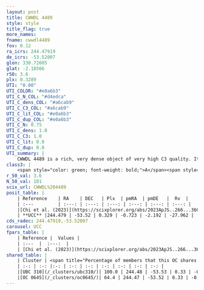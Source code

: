 ```yaml
---
layout: post
title: CWWDL 4489
style: style
title_flag: true
more_names: 
fname: cwwdl4489
fov: 0.12
ra_icrs: 244.47919
de_icrs: -53.52007
glon: 330.72605
glat: -2.18566
r50: 3.6
plx: 0.3289
UTI: "0.00"
UTI_COLOR: "#e0a6b3"
UTI_C_N_COL: "#d4edca"
UTI_C_dens_COL: "#a6cab9"
UTI_C_C3_COL: "#a6cab9"
UTI_C_lit_COL: "#e0a6b3"
UTI_C_dup_COL: "#e0a6b3"
UTI_C_N: 0.75
UTI_C_dens: 1.0
UTI_C_C3: 1.0
UTI_C_lit: 0.0
UTI_C_dup: 0.0
UTI_summary: |
    CWWDL 4489 is a rich, very dense object of very high C3 quality. It was recently reported in the literature.<br><br><span style="color: #99180f; font-weight: bold;">Warning: </span>This is very likely a duplicate object, which shares a large percentage of members with at least one previously reported entry.
class3: |
    <span style="color: green; font-weight: bold;">A</span><span style="color: green; font-weight: bold;">A</span>
r_50_val: 3.6
N_50_val: 101
scix_url: CWWDL%204489
posit_table: |
    | Reference    | RA    | DEC   | Plx  | pmRA  | pmDE   |  Rv  |
    | :---         | :---: | :---: | :---: | :---: | :---: | :---: |
    |[Chi et al. (2023)](https://scixplorer.org/abs/2023ApJS..266...36C) | 244.477 | -53.522 | 0.321 | -0.724 | -2.2 | -18.954 |
    | **UCC** |244.479 | -53.52 | 0.329 | -0.723 | -2.192 | -27.962 | 
cds_radec: 244.47919,-53.52007
carousel: UCC
fpars_table: |
    | Reference |  Values |
    | :---  |  :---:  |
    | [Chi et al. (2023)](https://scixplorer.org/abs/2023ApJS..266...36C) | `logAge=8.09, Z=0.37` |
shared_table: |
    | Cluster | <span title="Percentage of members that this OC shares with the ones listed">%</span>   | RA   | DEC   | Plx   | pmRA  | pmDE  | Rv | UTI |
    | :-: | :-: |:-: | :-: | :-: | :-: | :-: | :-: | :-: |
    |[UBC 310](/_clusters/ubc310/)| 100.0 | 244.48 | -53.53 | 0.33 | -0.72 | -2.19 | -27.96 |0.81 |
    |[OC 0645](/_clusters/oc0645/)| 64.4 | 244.47 | -53.52 | 0.33 | -0.73 | -2.18 | -27.49 |0.0 |
---
```

